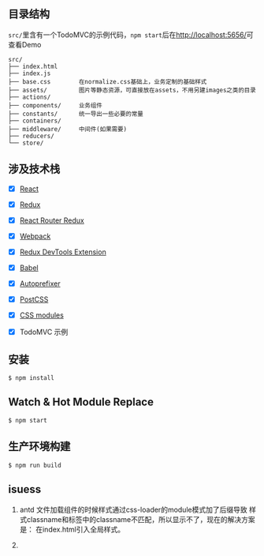 ## 目录结构

```src/```里含有一个TodoMVC的示例代码，```npm start```后在[http://localhost:5656/](http://localhost:5656/)可查看Demo    

```
src/
├── index.html
├── index.js
├── base.css        在normalize.css基础上，业务定制的基础样式
├── assets/         图片等静态资源，可直接放在assets，不用另建images之类的目录
├── actions/
├── components/     业务组件
├── constants/      统一导出一些必要的常量
├── containers/
├── middleware/     中间件(如果需要)
├── reducers/
└── store/
```

## 涉及技术栈

- [x] [React](https://facebook.github.io/react/)

- [x] [Redux](https://github.com/reactjs/redux)
- [x] [React Router Redux](https://github.com/reactjs/react-router-redux)
- [x] [Webpack](https://webpack.github.io)
- [x] [Redux DevTools Extension](https://github.com/zalmoxisus/redux-devtools-extension)
- [x] [Babel](https://babeljs.io/)
- [x] [Autoprefixer](https://github.com/postcss/autoprefixer)
- [x] [PostCSS](https://github.com/postcss/postcss)
- [x] [CSS modules](https://github.com/outpunk/postcss-modules)
- [x] TodoMVC 示例

## 安装

```
$ npm install
```

## Watch & Hot Module Replace

```
$ npm start
```

## 生产环境构建

```
$ npm run build
```

## isuess

1. antd 文件加载组件的时候样式通过css-loader的module模式加了后缀导致
样式classname和标签中的classname不匹配，所以显示不了，现在的解决方案是：
在index.html引入全局样式。

2. 